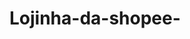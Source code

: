 <script async src="https://pagead2.googlesyndication.com/pagead/js/adsbygoogle.js?client=ca-pub-7738076711324149"
     crossorigin="anonymous"></script>
# Lojinha-da-shopee-
